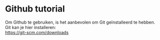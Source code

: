 # Github tutorial

Om Github te gebruiken, is het aanbevolen om Git geïnstalleerd te hebben. <br>
Git kan je hier installeren: <br>
https://git-scm.com/downloads

